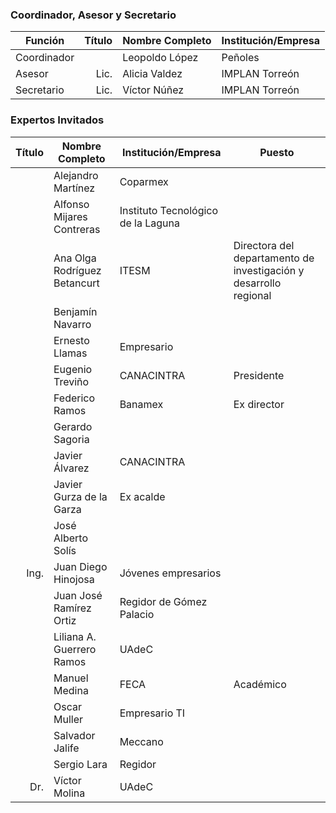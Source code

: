 
### Coordinador, Asesor y Secretario

Función     | Título | Nombre Completo          | Institución/Empresa
------------|-------:|--------------------------|---------------------
Coordinador |        | Leopoldo López           | Peñoles
Asesor      |  Lic.  | Alicia Valdez            | IMPLAN Torreón
Secretario  |  Lic.  | Víctor Núñez             | IMPLAN Torreón

### Expertos Invitados

Título | Nombre Completo                  | Institución/Empresa              | Puesto
------:|----------------------------------|----------------------------------|---------------
       | Alejandro Martínez               | Coparmex                         |
       | Alfonso Mijares Contreras        |Instituto Tecnológico de la Laguna|  
       | Ana Olga Rodríguez Betancurt     | ITESM                            | Directora del departamento de investigación  y desarrollo regional
       | Benjamín Navarro                 |                                  | 
       | Ernesto Llamas                   | Empresario                       |
       | Eugenio Treviño                  | CANACINTRA 						 | Presidente
       | Federico Ramos                   | Banamex                          | Ex director	
       | Gerardo Sagoria                  |                                  | 
       | Javier Álvarez                   | CANACINTRA                       | 
       | Javier Gurza de la Garza         | Ex acalde                        | 
       | José Alberto Solís               |                                  | 
  Ing. | Juan Diego Hinojosa              | Jóvenes empresarios 			 |	
       | Juan José Ramírez Ortiz          | Regidor de Gómez Palacio 		 |
       | Liliana A. Guerrero Ramos        | UAdeC							 |	
       | Manuel Medina 					  |	FECA 							 | Académico 
       | Oscar Muller					  | Empresario TI					 |	
       | Salvador Jalife                  | Meccano                          |
       | Sergio Lara                      | Regidor                          |
  Dr.  | Víctor Molina                    | UAdeC                            | 
  
